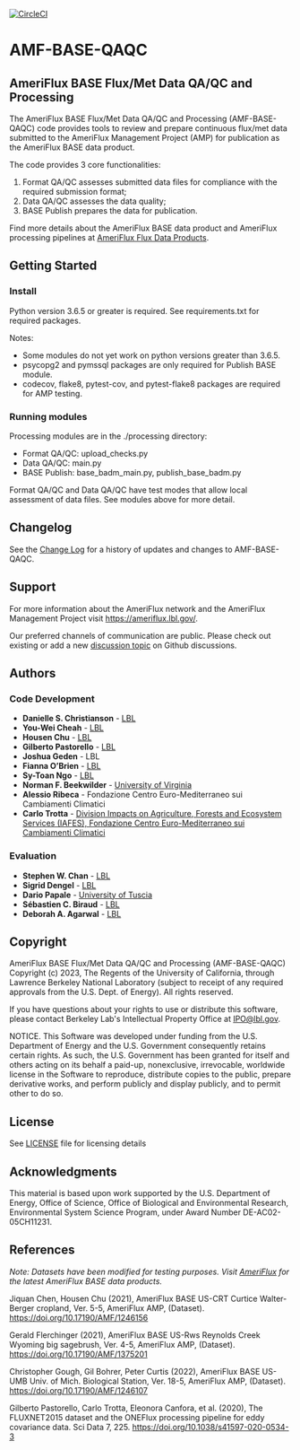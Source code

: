 [![CircleCI](https://dl.circleci.com/status-badge/img/gh/AMF-FLX/AMF-BASE-QAQC/tree/main.svg?style=svg)](https://dl.circleci.com/status-badge/redirect/gh/AMF-FLX/AMF-BASE-QAQC/tree/main)

# AMF-BASE-QAQC
## AmeriFlux BASE Flux/Met Data QA/QC and Processing

The AmeriFlux BASE Flux/Met Data QA/QC and Processing (AMF-BASE-QAQC) code provides tools to review and prepare continuous flux/met data submitted to the AmeriFlux Management Project (AMP) for publication as the AmeriFlux BASE data product.

The code provides 3 core functionalities:
1. Format QA/QC assesses submitted data files for compliance with the required submission format;
2. Data QA/QC assesses the data quality;
3. BASE Publish prepares the data for publication.

Find more details about the AmeriFlux BASE data product and AmeriFlux processing pipelines at [AmeriFlux Flux Data Products](https://ameriflux.lbl.gov/data/flux-data-products/).

## Getting Started

### Install

Python version 3.6.5 or greater is required. See requirements.txt for required packages.

Notes:
* Some modules do not yet work on python versions greater than 3.6.5.
* psycopg2 and pymssql packages are only required for Publish BASE module.
* codecov, flake8, pytest-cov, and pytest-flake8 packages are required for AMP testing.

### Running modules

Processing modules are in the ./processing directory:
* Format QA/QC: upload_checks.py
* Data QA/QC: main.py
* BASE Publish: base_badm_main.py, publish_base_badm.py

Format QA/QC and Data QA/QC have test modes that allow local assessment of data files. See modules above for more detail.

## Changelog

See the [Change Log](CHANGES.md) for a history of updates and changes to AMF-BASE-QAQC.

## Support

For more information about the AmeriFlux network and the AmeriFlux Management Project visit https://ameriflux.lbl.gov/.

Our preferred channels of communication are public. Please check out existing or add a new [discussion topic](https://github.com/AMF-FLX/AMF-BASE-QAQC/discussions) on Github discussions.

## Authors

### Code Development

* **Danielle S. Christianson** - [LBL](https://crd.lbl.gov/divisions/scidata/ids/staff/danielle-christianson/)
* **You-Wei Cheah** - [LBL](https://crd.lbl.gov/divisions/scidata/ids/staff/you-wei-cheah/)
* **Housen Chu** - [LBL](https://eesa.lbl.gov/profiles/housen-chu/)
* **Gilberto Pastorello** - [LBL](https://crd.lbl.gov/divisions/scidata/uds/staff/gilberto-pastorello/)
* **Joshua Geden** - LBL
* **Fianna O’Brien** - [LBL](https://crd.lbl.gov/divisions/scidata/ids/staff/fianna-obrien/)
* **Sy-Toan Ngo** - [LBL](https://crd.lbl.gov/divisions/scidata/ids/staff/sy-toan-ngo/)
* **Norman F. Beekwilder** - [University of Virginia](https://www.linkedin.com/in/norm-beekwilder-a3a24b127/)
* **Alessio Ribeca** - Fondazione Centro Euro-Mediterraneo sui Cambiamenti Climatici
* **Carlo Trotta** - [Division Impacts on Agriculture, Forests and Ecosystem Services (IAFES), Fondazione Centro Euro-Mediterraneo sui Cambiamenti Climatici](https://www.researchgate.net/profile/Carlo-Trotta)

### Evaluation

* **Stephen W. Chan** - [LBL](https://eesa.lbl.gov/profiles/wai-yin-stephen-chan/)
* **Sigrid Dengel** - [LBL](https://eesa.lbl.gov/profiles/sigrid-dengel/)
* **Dario Papale** - [University of Tuscia](https://www.researchgate.net/profile/Dario-Papale)
* **Sébastien C. Biraud** - [LBL](https://eesa.lbl.gov/profiles/sebastien-biraud/)
* **Deborah A. Agarwal** - [LBL](https://crd.lbl.gov/divisions/scidata/about-scidata/office-of-the-director/agarwal/)


## Copyright

AmeriFlux BASE Flux/Met Data QA/QC and Processing (AMF-BASE-QAQC) Copyright (c) 2023,
The Regents of the University of California, through Lawrence Berkeley National Laboratory
(subject to receipt of any required approvals from the U.S. Dept. of Energy). All rights reserved.

If you have questions about your rights to use or distribute this software,
please contact Berkeley Lab's Intellectual Property Office at IPO@lbl.gov.

NOTICE.  This Software was developed under funding from the U.S. Department
of Energy and the U.S. Government consequently retains certain rights.  As
such, the U.S. Government has been granted for itself and others acting on
its behalf a paid-up, nonexclusive, irrevocable, worldwide license in the
Software to reproduce, distribute copies to the public, prepare derivative
works, and perform publicly and display publicly, and to permit other to do so.

## License

See [LICENSE](LICENSE) file for licensing details

## Acknowledgments

This material is based upon work supported by the U.S. Department of Energy, Office of Science, Office of Biological and Environmental Research, Environmental System Science Program, under Award Number DE-AC02-05CH11231.

## References
*Note: Datasets have been modified for testing purposes. Visit [AmeriFlux](https://ameriflux.lbl.gov/) for the latest AmeriFlux BASE data products.*

Jiquan Chen, Housen Chu (2021), AmeriFlux BASE US-CRT Curtice Walter-Berger cropland, Ver. 5-5, AmeriFlux AMP, (Dataset). https://doi.org/10.17190/AMF/1246156

Gerald Flerchinger (2021), AmeriFlux BASE US-Rws Reynolds Creek Wyoming big sagebrush, Ver. 4-5, AmeriFlux AMP, (Dataset). https://doi.org/10.17190/AMF/1375201

Christopher Gough, Gil Bohrer, Peter Curtis (2022), AmeriFlux BASE US-UMB Univ. of Mich. Biological Station, Ver. 18-5, AmeriFlux AMP, (Dataset). https://doi.org/10.17190/AMF/1246107

Gilberto Pastorello, Carlo Trotta, Eleonora Canfora, et al. (2020), The FLUXNET2015 dataset and the ONEFlux processing pipeline for eddy covariance data. Sci Data 7, 225. https://doi.org/10.1038/s41597-020-0534-3